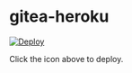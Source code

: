 # gitea-heroku
[![Deploy](https://www.herokucdn.com/deploy/button.png)](https://heroku.com/deploy?template=https://github.com/spotiyu/gitea-herpoku/tree/master)

Click the icon above to deploy.

